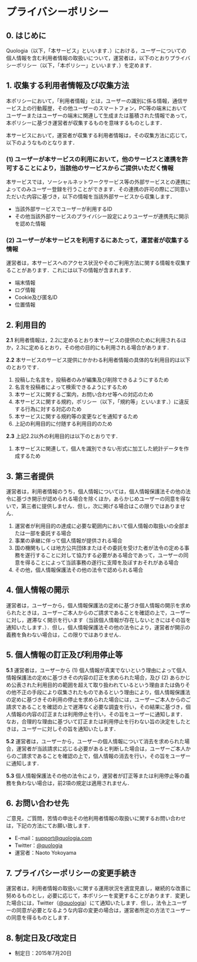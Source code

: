 # プライバシーポリシー

## 0. はじめに

Quologia（以下，「本サービス」といいます．）における，ユーザーについての個人情報を含む利用者情報の取扱いについて，運営者は，以下のとおりプライバシーポリシー（以下，「本ポリシー」といいます．）を定めます．

## 1. 収集する利用者情報及び収集方法

本ポリシーにおいて，「利用者情報」とは，ユーザーの識別に係る情報，通信サービス上の行動履歴，その他ユーザーのスマートフォン，PC等の端末においてユーザーまたはユーザーの端末に関連して生成または蓄積された情報であって，本ポリシーに基づき運営者が収集するものを意味するものとします．

本サービスにおいて，運営者が収集する利用者情報は，その収集方法に応じて，以下のようなものとなります．

### (1) ユーザーが本サービスの利用において，他のサービスと連携を許可することにより，当該他のサービスからご提供いただく情報

本サービスでは，ソーシャルネットワークサービス等の外部サービスとの連携によってのみユーザー登録を行うことができます．その連携の許可の際にご同意いただいた内容に基づき，以下の情報を当該外部サービスから収集します．

  - 当該外部サービスでユーザーが利用するID
  - その他当該外部サービスのプライバシー設定によりユーザーが連携先に開示を認めた情報

### (2) ユーザーが本サービスを利用するにあたって，運営者が収集する情報

運営者は，本サービスへのアクセス状況やそのご利用方法に関する情報を収集することがあります．これには以下の情報が含まれます．

  - 端末情報
  - ログ情報
  - Cookie及び匿名ID
  - 位置情報

## 2. 利用目的

**2.1** 利用者情報は，2.2に定めるとおり本サービスの提供のために利用されるほか，2.3に定めるとおり，その他の目的にも利用される場合があります．

**2.2** 本サービスのサービス提供にかかわる利用者情報の具体的な利用目的は以下のとおりです．

  1. 投稿した名言を，投稿者のみが編集及び削除できるようにするため
  2. 名言を投稿者によって検索できるようにするため
  3. 本サービスに関するご案内，お問い合わせ等への対応のため
  4. 本サービスに関する規約，ポリシー（以下，「規約等」といいます．）に違反する行為に対する対応のため
  5. 本サービスに関する規約等の変更などを通知するため
  6. 上記の利用目的に付随する利用目的のため

**2.3** 上記2.2以外の利用目的は以下のとおりです．

  1. 本サービスに関連して，個人を識別できない形式に加工した統計データを作成するため

## 3. 第三者提供

運営者は，利用者情報のうち，個人情報については，個人情報保護法その他の法令に基づき開示が認められる場合を除くほか，あらかじめユーザーの同意を得ないで，第三者に提供しません．但し，次に掲げる場合はこの限りではありません．

  1. 運営者が利用目的の達成に必要な範囲内において個人情報の取扱いの全部または一部を委託する場合
  2. 事業の承継に伴って個人情報が提供される場合
  3. 国の機関もしくは地方公共団体またはその委託を受けた者が法令の定める事務を遂行することに対して協力する必要がある場合であって，ユーザーの同意を得ることによって当該事務の遂行に支障を及ぼすおそれがある場合
  4. その他，個人情報保護法その他の法令で認められる場合

## 4. 個人情報の開示

運営者は，ユーザーから，個人情報保護法の定めに基づき個人情報の開示を求められたときは，ユーザーご本人からのご請求であることを確認の上で，ユーザーに対し，遅滞なく開示を行います（当該個人情報が存在しないときにはその旨を通知いたします．）．但し，個人情報保護法その他の法令により，運営者が開示の義務を負わない場合は，この限りではありません．

## 5. 個人情報の訂正及び利用停止等

**5.1** 運営者は，ユーザーから (1) 個人情報が真実でないという理由によって個人情報保護法の定めに基づきその内容の訂正を求められた場合，及び (2) あらかじめ公表された利用目的の範囲を超えて取り扱われているという理由または偽りその他不正の手段により収集されたものであるという理由により，個人情報保護法の定めに基づきその利用の停止を求められた場合には，ユーザーご本人からのご請求であることを確認の上で遅滞なく必要な調査を行い，その結果に基づき，個人情報の内容の訂正または利用停止を行い，その旨をユーザーに通知します．
なお，合理的な理由に基づいて訂正または利用停止を行わない旨の決定をしたときは，ユーザーに対しその旨を通知いたします．

**5.2** 運営者は，ユーザーから，ユーザーの個人情報について消去を求められた場合，運営者が当該請求に応じる必要があると判断した場合は，ユーザーご本人からのご請求であることを確認の上で，個人情報の消去を行い，その旨をユーザーに通知します．

**5.3** 個人情報保護法その他の法令により，運営者が訂正等または利用停止等の義務を負わない場合は，前2項の規定は適用されません．

## 6. お問い合わせ先

ご意見，ご質問，苦情の申出その他利用者情報の取扱いに関するお問い合わせは，下記の方法にてお願い致します．

  - E-mail：support@quologia.com
  - Twitter：[@quologia](https://twitter.com/quologia)
  - 運営者：Naoto Yokoyama

## 7. プライバシーポリシーの変更手続き

運営者は，利用者情報の取扱いに関する運用状況を適宜見直し，継続的な改善に努めるものとし，必要に応じて，本ポリシーを変更することがあります．変更した場合には，Twitter（[@quologia](https://twitter.com/quologia)）にて通知いたします．但し，法令上ユーザーの同意が必要となるような内容の変更の場合は，運営者所定の方法でユーザーの同意を得るものとします．

## 8. 制定日及び改定日

- 制定日：2015年7月20日
